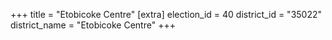 +++
title = "Etobicoke Centre"
[extra]
election_id = 40
district_id = "35022"
district_name = "Etobicoke Centre"
+++
